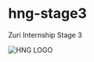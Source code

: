 # hng-stage3
Zuri Internship Stage 3


![HNG LOGO](https://blog.zuri.team/wp-content/uploads/2020/11/Favicon.png)
